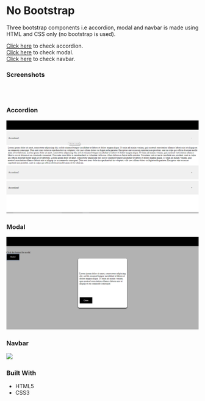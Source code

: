 # No Bootstrap

Three bootstrap components i.e accordion, modal and navbar is made using HTML and CSS only (no bootstrap is used).

[Click here](https://sharan3009.github.io/no-bootstrap/accordion) to check accordion.<br>
[Click here](https://sharan3009.github.io/no-bootstrap/modal) to check modal.<br>
[Click here](https://sharan3009.github.io/no-bootstrap/navbar) to check navbar.

### Screenshots
<br><br>
### Accordion
![](screenshots/accordion.png)<br>
### Modal
![](screenshots/modal.png)<br>
### Navbar
![](screenshots/chat.png)

### Built With
* HTML5
* CSS3